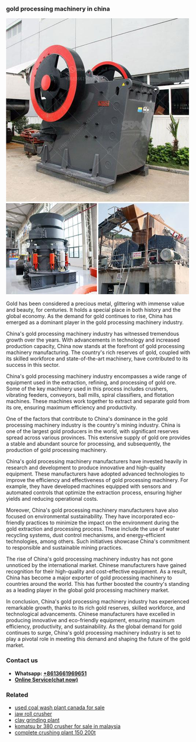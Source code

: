 <h3>gold processing machinery in china</h3><img src='1708497581.jpg' alt=''><p>Gold has been considered a precious metal, glittering with immense value and beauty, for centuries. It holds a special place in both history and the global economy. As the demand for gold continues to rise, China has emerged as a dominant player in the gold processing machinery industry.</p><p>China's gold processing machinery industry has witnessed tremendous growth over the years. With advancements in technology and increased production capacity, China now stands at the forefront of gold processing machinery manufacturing. The country's rich reserves of gold, coupled with its skilled workforce and state-of-the-art machinery, have contributed to its success in this sector.</p><p>China's gold processing machinery industry encompasses a wide range of equipment used in the extraction, refining, and processing of gold ore. Some of the key machinery used in this process includes crushers, vibrating feeders, conveyors, ball mills, spiral classifiers, and flotation machines. These machines work together to extract and separate gold from its ore, ensuring maximum efficiency and productivity.</p><p>One of the factors that contribute to China's dominance in the gold processing machinery industry is the country's mining industry. China is one of the largest gold producers in the world, with significant reserves spread across various provinces. This extensive supply of gold ore provides a stable and abundant source for processing, and subsequently, the production of gold processing machinery.</p><p>China's gold processing machinery manufacturers have invested heavily in research and development to produce innovative and high-quality equipment. These manufacturers have adopted advanced technologies to improve the efficiency and effectiveness of gold processing machinery. For example, they have developed machines equipped with sensors and automated controls that optimize the extraction process, ensuring higher yields and reducing operational costs.</p><p>Moreover, China's gold processing machinery manufacturers have also focused on environmental sustainability. They have incorporated eco-friendly practices to minimize the impact on the environment during the gold extraction and processing process. These include the use of water recycling systems, dust control mechanisms, and energy-efficient technologies, among others. Such initiatives showcase China's commitment to responsible and sustainable mining practices.</p><p>The rise of China's gold processing machinery industry has not gone unnoticed by the international market. Chinese manufacturers have gained recognition for their high-quality and cost-effective equipment. As a result, China has become a major exporter of gold processing machinery to countries around the world. This has further boosted the country's standing as a leading player in the global gold processing machinery market.</p><p>In conclusion, China's gold processing machinery industry has experienced remarkable growth, thanks to its rich gold reserves, skilled workforce, and technological advancements. Chinese manufacturers have excelled in producing innovative and eco-friendly equipment, ensuring maximum efficiency, productivity, and sustainability. As the global demand for gold continues to surge, China's gold processing machinery industry is set to play a pivotal role in meeting this demand and shaping the future of the gold market.</p><h3>Contact us</h3><ul><li><strong>Whatsapp:&nbsp;<a href="https://wa.me/8613661969651">+8613661969651</a></strong></li><li><a href="https://swt.shibang-china.com/?git&amp;zhl&amp;gold processing machinery in china"><strong>Online Service(chat now)</strong></a></li></ul><h3>Related</h3><ul><li><a href='used coal wash plant canada for sale.md'>used coal wash plant canada for sale</a></li><li><a href='jaw roll crusher.md'>jaw roll crusher</a></li><li><a href='clay grinding plant.md'>clay grinding plant</a></li><li><a href='komatsu br 380 crusher for sale in malaysia.md'>komatsu br 380 crusher for sale in malaysia</a></li><li><a href='complete crushing plant 150 200t.md'>complete crushing plant 150 200t</a></li></ul>